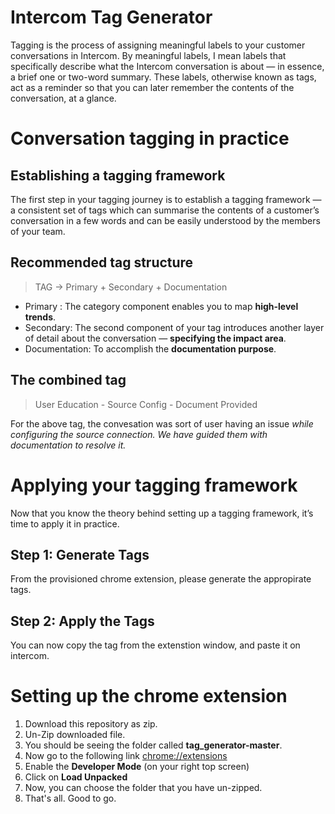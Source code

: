 # Intercom Tag Generator

Tagging is the process of assigning meaningful labels to your customer conversations in Intercom. By meaningful labels, I mean labels that specifically describe what the Intercom conversation is about — in essence, a brief one or two-word summary. These labels, otherwise known as tags, act as a reminder so that you can later remember the contents of the conversation, at a glance.

# Conversation tagging in practice

## Establishing a tagging framework

The first step in your tagging journey is to establish a tagging framework — a consistent set of tags which can summarise the contents of a customer’s conversation in a few words and can be easily understood by the members of your team.

## Recommended tag structure

> TAG -> Primary + Secondary + Documentation

 - Primary : The category component enables you to map **high-level trends**.
 - Secondary: The second component of your tag introduces another layer of detail about the conversation — **specifying the impact area**. 
 - Documentation: To accomplish the **documentation purpose**.

## The combined tag

> User Education - Source Config - Document Provided

For the above tag, the convesation was sort of user having an issue *while configuring the source connection. We have guided them with documentation to resolve it.* 


# Applying your tagging framework

Now that you know the theory behind setting up a tagging framework, it’s time to apply it in practice.

## Step 1: Generate Tags

From the provisioned chrome extension, please generate the appropirate tags. 

## Step 2: Apply the Tags

You can now copy the tag from the extenstion window, and paste it on intercom. 

# Setting up the chrome extension

 1. Download this repository as zip. 
 2. Un-Zip downloaded file. 
 3. You should be seeing the folder called **tag_generator-master**. 
 4. Now go to the following link [chrome://extensions](chrome://extensions)
 5. Enable the **Developer Mode** (on your right top screen)
 6. Click on **Load Unpacked**
 7. Now, you can choose the folder that you have un-zipped. 
 8. That's all. Good to go. 
